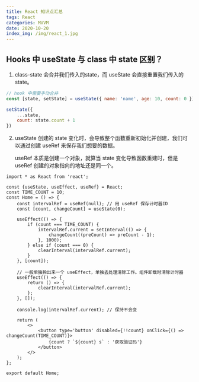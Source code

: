 ```yaml
---
title: React 知识点汇总
tags: React
categories: MVVM
date: 2020-10-20
index_img: /img/react_1.jpg
---
```


## Hooks 中 useState 与 class 中 state 区别？
1. class-state 会合并我们传入的state，而 useState 会直接重置我们传入的 state。

```js
// hook 中需要手动合并
const [state, setState] = useState({ name: 'name', age: 10, count: 0 });

setState({
    ...state,
    count: state.count + 1
})
```

2. useState 创建的 state 变化时，会导致整个函数重新初始化并创建，我们可以通过创建 useRef 来保存我们想要的数据。

    useRef 本质是创建一个对象，就算当 state 变化导致函数重建时，但是 useRef 创建的对象指向的地址还是同一个。

```
import * as React from 'react';

const {useState, useEffect, useRef} = React;
const TIME_COUNT = 10;
const Home = () => {
    const intervalRef = useRef(null); // 用 useRef 保存计时器ID
    const [count, changeCount] = useState(0);

    useEffect(() => {
        if (count === TIME_COUNT) {
            intervalRef.current = setInterval(() => {
                changeCount((preCount) => preCount - 1);
            }, 1000);
        } else if (count === 0) {
            clearInterval(intervalRef.current);
        }
    }, [count]);

    // 一般单独拎出来一个 useEffect，单独去处理清除工作。组件卸载时清除计时器
    useEffect(() => {
        return () => {
            clearInterval(intervalRef.current);
        };
    }, []);

    console.log(intervalRef.current); // 保持不会变

    return (
        <>
            <button type='button' disabled={!!count} onClick={() => changeCount(TIME_COUNT)}>
                {count ? `${count} s` : '获取验证码'}
            </button>
        </>
    );
};

export default Home;
```
